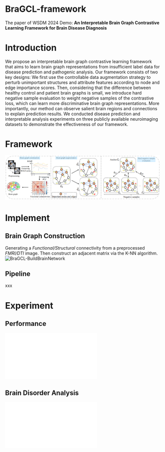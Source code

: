 # BraGCL-framework
The paper of WSDM 2024 Demo: **An Interpretable Brain Graph Contrastive Learning Framework for Brain Disease Diagnosis**

# Introduction
We propose an interpretable brain graph contrastive learning framework that aims to learn brain graph representations from insufficient label data for disease prediction and pathogenic analysis. Our framework consists of two key designs: We first use the controllable data augmentation strategy to perturb unimportant structures and attribute features according to node and edge importance scores. Then, considering that the difference between healthy control and patient brain graphs is small, we introduce hard negative sample evaluation to weight negative samples of the contrastive loss, which can learn more discriminative brain graph representations. More importantly, our method can observe salient brain regions and connections to explain prediction results. We conducted disease prediction and interpretable analysis experiments on three publicly available neuroimaging datasets to demonstrate the effectiveness of our framework.

# Framework
![BraGCL-Framework](img/framework.jpg)

# Implement
## Brain Graph Construction
Generating a *Functional/Structural* connectivity from a preprocessed *FMRI/DTI* image. Then construct an adjacent matrix via the K-NN algorithm.
![BraGCL-BuildBrainNetwork](img/BrainNetwor.jpg)

## Pipeline
xxx

# Experiment
## Performance
![BraGCL-Performance](img/performance.pdf)

## Brain Disorder Analysis
![BraGCL-BDA](img/visulaization.pdf)
